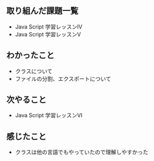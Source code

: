
## 取り組んだ課題一覧
- Java Script 学習レッスンⅣ
- Java Script 学習レッスンⅤ

## わかったこと
- クラスについて
- ファイルの分割、エクスポートについて

## 次やること
- Java Script 学習レッスンⅥ

## 感じたこと
- クラスは他の言語でもやっていたので理解しやすかった